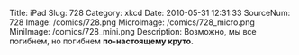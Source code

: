 Title: iPad 
Slug: 728 
Category: xkcd 
Date: 2010-05-31 12:31:33 
SourceNum: 728 
Image: /comics/728.png 
MicroImage: /comics/728_micro.png 
MiniImage: /comics/728_mini.png 
Description: Возможно, мы все погибнем, но погибнем <b>по-настоящему круто.</b> 

